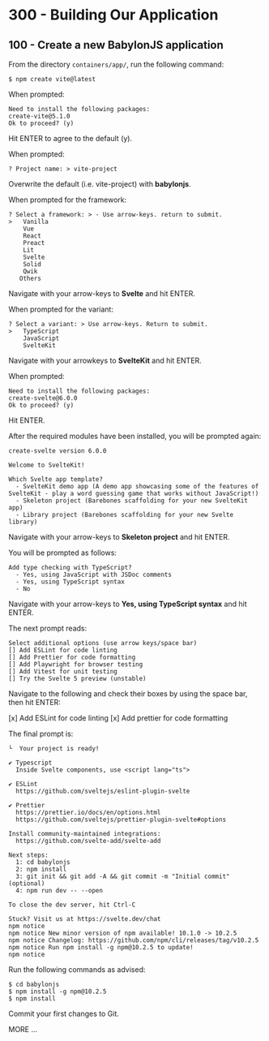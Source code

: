 # 300 - Building Our Application

## 100 - Create a new BabylonJS application

From the directory ```containers/app/```, run the following command:

```
$ npm create vite@latest
```

When prompted:

```
Need to install the following packages:
create-vite@5.1.0
Ok to proceed? (y) 
```

Hit ENTER to agree to the default (y).

When prompted:

```
? Project name: > vite-project
```

Overwrite the default (i.e. vite-project) with **babylonjs**.

When prompted for the framework:

```
? Select a framework: > - Use arrow-keys. return to submit.
>   Vanilla
    Vue
    React
    Preact
    Lit
    Svelte
    Solid
    Qwik
   Others
```

Navigate with your arrow-keys to **Svelte** and hit ENTER.

When prompted for the variant:

```
? Select a variant: > Use arrow-keys. Return to submit.
>   TypeScript
    JavaScript
    SvelteKit
```

Navigate with your arrowkeys to **SvelteKit** and hit ENTER.

When prompted:

```
Need to install the following packages:
create-svelte@6.0.0
Ok to proceed? (y)
```

Hit ENTER.

After the required modules have been installed, you will be prompted again:

```
create-svelte version 6.0.0

Welcome to SvelteKit!

Which Svelte app template?
  - SvelteKit demo app (A demo app showcasing some of the features of SvelteKit - play a word guessing game that works without JavaScript!)
  - Skeleton project (Barebones scaffolding for your new SvelteKit app)
  - Library project (Barebones scaffolding for your new Svelte library)
```

Navigate with your arrow-keys to **Skeleton project** and hit ENTER.

You will be prompted as follows:

```
Add type checking with TypeScript?
  - Yes, using JavaScript with JSDoc comments
  - Yes, using TypeScript syntax
  - No
```

Navigate with your arrow-keys to **Yes, using TypeScript syntax** and hit ENTER.

The next prompt reads:

```
Select additional options (use arrow keys/space bar)
[] Add ESLint for code linting
[] Add Prettier for code formatting
[] Add Playwright for browser testing
[] Add Vitest for unit testing
[] Try the Svelte 5 preview (unstable)
```

Navigate to the following and check their boxes by using the space bar, then hit ENTER:

[x] Add ESLint for code linting
[x] Add prettier for code formatting

The final prompt is:

```
└  Your project is ready!

✔ Typescript
  Inside Svelte components, use <script lang="ts">

✔ ESLint
  https://github.com/sveltejs/eslint-plugin-svelte

✔ Prettier
  https://prettier.io/docs/en/options.html
  https://github.com/sveltejs/prettier-plugin-svelte#options

Install community-maintained integrations:
  https://github.com/svelte-add/svelte-add

Next steps:
  1: cd babylonjs
  2: npm install
  3: git init && git add -A && git commit -m "Initial commit" (optional)
  4: npm run dev -- --open

To close the dev server, hit Ctrl-C

Stuck? Visit us at https://svelte.dev/chat
npm notice 
npm notice New minor version of npm available! 10.1.0 -> 10.2.5
npm notice Changelog: https://github.com/npm/cli/releases/tag/v10.2.5
npm notice Run npm install -g npm@10.2.5 to update!
npm notice 
```

Run the following commands as advised:

```
$ cd babylonjs
$ npm install -g npm@10.2.5
$ npm install
```

Commit your first changes to Git.



MORE ... 